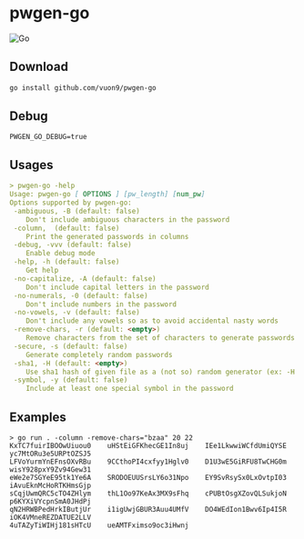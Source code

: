 # pwgen-go
![Go](https://github.com/vuon9/pwgen-go/workflows/Go/badge.svg)

## Download

```bash
go install github.com/vuon9/pwgen-go
```

## Debug

```PWGEN_GO_DEBUG=true```

## Usages

```md
> pwgen-go -help
Usage: pwgen-go [ OPTIONS ] [pw_length] [num_pw]
Options supported by pwgen-go:
 -ambiguous, -B (default: false)
    Don't include ambiguous characters in the password
 -column,  (default: false)
    Print the generated passwords in columns
 -debug, -vvv (default: false)
    Enable debug mode
 -help, -h (default: false)
    Get help
 -no-capitalize, -A (default: false)
    Don't include capital letters in the password
 -no-numerals, -0 (default: false)
    Don't include numbers in the password
 -no-vowels, -v (default: false)
    Don't include any vowels so as to avoid accidental nasty words
 -remove-chars, -r (default: <empty>)
    Remove characters from the set of characters to generate passwords (ex: -r <chars> or --remove-chars=<chars>)
 -secure, -s (default: false)
    Generate completely random passwords
 -sha1, -H (default: <empty>)
    Use sha1 hash of given file as a (not so) random generator (ex: -H or -sha1=path/to/file[#seed])
 -symbol, -y (default: false)
    Include at least one special symbol in the password
```

## Examples

```
> go run . -column -remove-chars="bzaa" 20 22
KxTC7fuirIBOOwUiuou0    uHStEiGFKhecGE1In8uj    IEe1LkwwiWCfdUmiQYSE    yc7MtORu3e5URPtOZSJ5
LFVoYurmYnEFnsOXvRBu    9CCthoPI4cxfyy1Hglv0    D1U3wE5GiRFU8TwCHG0m    wisY928pxY9Zv94Gew31
eWe2e7SGYeE95tk1Ye6A    SRODOEUUSrsLY6o31Npo    EY9SvRsySx0LxOvtpI03    iAvuEknMcHoRTKHmsGjp
sCqjUwmQRC5cTO4ZHlym    thL1Oo97KeAx3MX9sFhq    cPUBtOsgXZovQLSukjoN    p6KYXiVYcpnSmA0JHdPj
qN2HRWBPedHrkIButjUr    i1igUwjGBUR3Auu4UMfV    DO4WEdIon1Bwv6Ip4I5R    iOK4VMneREZDATUE2LLV
4uTAZyTiWIHj181sHTcU    ueAMTFximso9oc3iHwnj
```